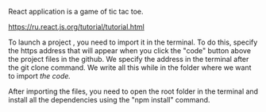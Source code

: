 React application is a game of tic tac toe.

https://ru.react.js.org/tutorial/tutorial.html

To launch a  project , you need to import it in the terminal. To do this, specify the https address that will appear when you click the "code" button above the project files in the github. We specify the address in the terminal after the git clone command. We write all this while in the folder where we want to import <i>the code.</i>

After importing the files, you need to open the root folder in the terminal and install all the dependencies using the "npm install" command.
